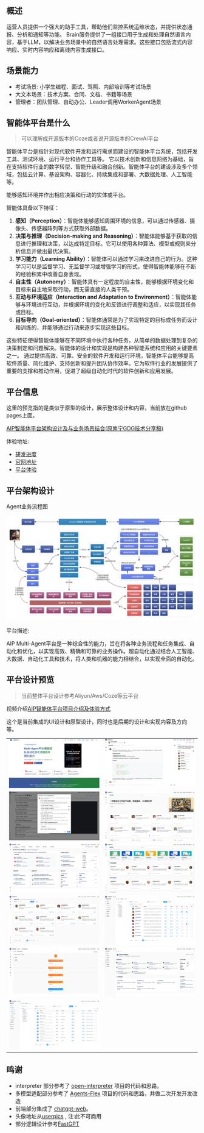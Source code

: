 ## 概述

运营人员提供一个强大的助手工具，帮助他们监控系统运维状态，并提供状态通报、分析和通知等功能。
Brain服务提供了一组接口用于生成和处理自然语言内容，基于LLM，以解决业务场景中的自然语言处理需求。这些接口包括流式内容响应、实时内容响应和离线内容生成接口。

## 场景能力

- 考试场景: 小学生编程、面试、驾照、内部培训等考试场景
- 大文本场景：技术方案、合同、文档、书籍等场景
- 管理者：团队管理、自动办公、Leader调用WorkerAgent场景

## 智能体平台是什么

> 可以理解成开源版本的Coze或者说开源版本的CrewAi平台

智能体平台是指针对现代软件开发和运行需求而建设的智能体平台系统，包括开发工具、测试环境、运行平台和协作工具等。
它以技术创新和信息网络为基础，旨在支持软件行业的数字转型、智能升级和融合创新。智能体平台的建设涉及多个领域，包括云计算、基设架构、容器化、持续集成和部署、大数据处理、人工智能等。

能够感知环境并作出相应决策和行动的实体或平台。

智能体具备以下特征：

1. **感知（Perception）**：智能体能够感知周围环境的信息，可以通过传感器、摄像头、传感器阵列等方式获取外部数据。
2. **决策与推理（Decision-making and Reasoning）**：智能体能够基于获取的信息进行推理和决策，以达成特定目标。它可以使用各种算法、模型或规则来分析信息并做出最优决策。
3. **学习能力（Learning Ability）**：智能体可以通过学习来改进自己的行为。这种学习可以是监督学习、无监督学习或增强学习的形式，使得智能体能够在不断的经验积累中改善自身表现。
4. **自主性（Autonomy）**：智能体具有一定程度的自主性，能够根据环境变化和目标来自主地采取行动，而无需直接的人类干预。
5. **互动与环境适应（Interaction and Adaptation to Environment）**：智能体能够与环境进行互动，并根据环境的变化和反馈进行调整和适应，以实现其任务或目标。
6. **目标导向（Goal-oriented）**：智能体通常是为了实现特定的目标或任务而设计和训练的，并能够通过行动来逐步实现这些目标。

这些特征使得智能体能够在不同环境中执行各种任务，从简单的数据处理到复杂的决策制定和问题解决。智能体的设计和实现是构建各种智能系统和应用的关键要素之一。
通过提供高效、可靠、安全的软件开发和运行环境，智能体平台能够提高软件质量、简化维护、支持创新和提升团队协作效率。它为软件行业的发展提供了重要的支撑和推动作用，促进了超级自动化时代的软件创新和应用发展。

## 平台信息

这里的预览指的是类似于原型的设计，展示整体设计和内容，当前放在github pages上面。

<a href="https://www.kdocs.cn/l/coh4PKJHYm7j" target="_blank">AIP智能体平台架构设计及与业务场景结合(原南宁GDG技术分享稿)</a>

体验地址:

- [研发进度](http://alinesno-infra-portal.beta.base.infra.linesno.com/square)
- [官网地址](http://portal.infra.linesno.com)
- [平台体验](http://console.infra.linesno.com/index)

## 平台架构设计

Agent业务流程图

<img src="images/aip_product_agent2.png" />

平台描述:

AIP Multi-Agent平台是一种综合性的能力，旨在将各种业务流程和任务集成、自动化和优化，以实现高效、精确和可靠的业务操作。超自动化通过结合人工智能、大数据、自动化工具和技术，将人类和机器的能力相结合，以实现全面的自动化。

## 平台设计预览

> 当前整体平台设计参考Aliyun/Aws/Coze等云平台

视频介绍<a href="//player.bilibili.com/player.html?isOutside=true&aid=113699092174355&bvid=BV1PwCuY1Eu5&cid=27481869143&p=1" target="_blank">AIP智能体平台项目介绍及体验方式</a>

这个是当前集成的UI设计和原型设计，同时也是后期的设计和实现内容及方向等。

<table>
  <tr>
    <td>
      <img src="images/product_20.png" />
    </td>
    <td>
      <img src="images/product_21.png" />
    </td>
  </tr>
  <tr>
    <td>
      <img src="images/product_22.png" />
    </td>
    <td>
      <img src="images/product_23.png" />
    </td>
  </tr>
  <tr>
    <td>
      <img src="images/product_31.png" />
    </td>
    <td>
      <img src="images/product_25.png" />
    </td>
  </tr>
  <tr>
    <td>
      <img src="images/product_24.png" />
    </td>
    <td>
      <img src="images/product_27.png" />
    </td>
  </tr>
  <tr>
    <td>
      <img src="images/product_28.png" />
    </td>
    <td>
      <img src="images/product_29.png" />
    </td>
  </tr>
  <tr>
    <td>
      <img src="images/product_30.png" />
    </td>
    <td>
    </td>
  </tr>
</table>

## 鸣谢

- interpreter 部分参考了 [open-interpreter]() 项目的代码和思路。
- 多模型适配部分参考了 [Agents-Flex]() 项目的代码和思路，并做二次开发开发改造
- 前端部分集成了 [chatgpt-web](https://github.com/Chanzhaoyu/chatgpt-web)。
- 头像地址从[userpics](https://userpics.craftwork.design/) , 注:此不可商用
- 部分逻辑设计参考[FastGPT](https://github.com/labring/FastGPT)
